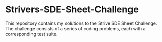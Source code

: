 # Strivers-SDE-Sheet-Challenge
This repository contains my solutions to the Strive SDE Sheet Challenge. The challenge consists of a series of coding problems, each with a corresponding test suite.
